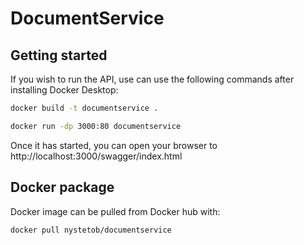 # DocumentService

## Getting started
If you wish to run the API, use can use the following commands after installing Docker Desktop:

```bash
docker build -t documentservice .
```

```bash
docker run -dp 3000:80 documentservice
```

Once it has started, you can open your browser to http://localhost:3000/swagger/index.html

## Docker package
Docker image can be pulled from Docker hub with:

```bash
docker pull nystetob/documentservice
```